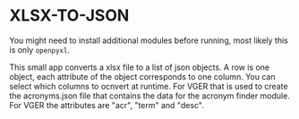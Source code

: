 # XLSX-TO-JSON

You might need to install additional modules before running, most likely this is only `openpyxl`.

This small app converts a xlsx file to a list of json objects. A row is one object, each attribute of the object corresponds to one column. You can select which columns to ocnvert at runtime. For VGER that is used to create the acronyms.json file that contains the data for the acronym finder module. For VGER the attributes are "acr", "term" and "desc".
